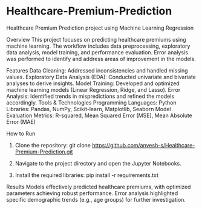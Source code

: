# Healthcare-Premium-Prediction
Healthcare Premium Prediction project using Machine Learning Regression

Overview
This project focuses on predicting healthcare premiums using machine learning. The workflow includes data preprocessing, exploratory data analysis, model training, and performance evaluation. Error analysis was performed to identify and address areas of improvement in the models.

Features
Data Cleaning: Addressed inconsistencies and handled missing values.
Exploratory Data Analysis (EDA): Conducted univariate and bivariate analyses to derive insights.
Model Training: Developed and optimized machine learning models (Linear Regression, Ridge, and Lasso).
Error Analysis: Identified trends in mispredictions and refined the models accordingly.
Tools & Technologies
Programming Languages: Python
Libraries: Pandas, NumPy, Scikit-learn, Matplotlib, Seaborn
Model Evaluation Metrics: R-squared, Mean Squared Error (MSE), Mean Absolute Error (MAE)


How to Run
1. Clone the repository:
git clone https://github.com/anvesh-s/Healthcare-Premium-Prediction.git

2. Navigate to the project directory and open the Jupyter Notebooks.
   
3. Install the required libraries:
pip install -r requirements.txt


Results
Models effectively predicted healthcare premiums, with optimized parameters achieving robust performance.
Error analysis highlighted specific demographic trends (e.g., age groups) for further investigation.

